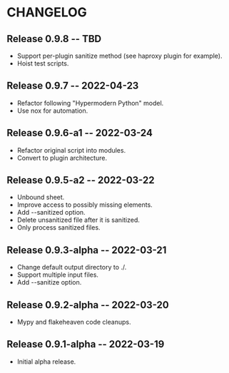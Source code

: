 # CHANGELOG

## Release 0.9.8 -- TBD
* Support per-plugin sanitize method (see haproxy plugin for example).
* Hoist test scripts.

## Release 0.9.7 -- 2022-04-23
* Refactor following "Hypermodern Python" model.
* Use nox for automation.

## Release 0.9.6-a1 -- 2022-03-24

* Refactor original script into modules.
* Convert to plugin architecture.

## Release 0.9.5-a2 -- 2022-03-22

* Unbound sheet.
* Improve access to possibly missing elements.
* Add --sanitized option.
* Delete unsanitized file after it is sanitized.
* Only process sanitized files.

## Release 0.9.3-alpha -- 2022-03-21

* Change default output directory to ./.
* Support multiple input files.
* Add --sanitize option.

## Release 0.9.2-alpha -- 2022-03-20

* Mypy and flakeheaven code cleanups.

## Release 0.9.1-alpha -- 2022-03-19

* Initial alpha release.
